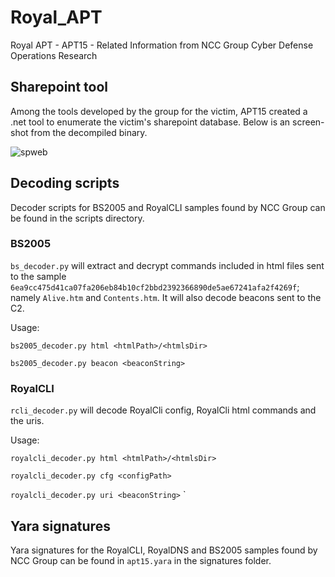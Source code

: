 # Royal_APT
Royal APT - APT15 - Related Information from NCC Group Cyber Defense Operations Research

## Sharepoint tool

Among the tools developed by the group for the victim, APT15 created a .net tool to enumerate the victim's sharepoint database. Below is an screen-shot from the decompiled binary.

![spweb](Royal_APT/images/spwebmember.png)

## Decoding scripts
Decoder scripts for BS2005 and RoyalCLI samples found by NCC Group can be found in the scripts directory. 

### BS2005
  `bs_decoder.py` will extract and decrypt commands included in html files sent to the sample `6ea9cc475d41ca07fa206eb84b10cf2bbd2392366890de5ae67241afa2f4269f`; namely `Alive.htm` and `Contents.htm`. It will also decode beacons sent to the C2.

Usage:

`bs2005_decoder.py html <htmlPath>/<htmlsDir>`

`bs2005_decoder.py beacon <beaconString>`

### RoyalCLI
`rcli_decoder.py` will decode RoyalCli config, RoyalCli html commands and the uris. 


Usage:

`royalcli_decoder.py html <htmlPath>/<htmlsDir>`

`royalcli_decoder.py cfg <configPath>`

`royalcli_decoder.py uri <beaconString>`
`

## Yara signatures
Yara signatures for the RoyalCLI, RoyalDNS and BS2005 samples found by NCC Group can be found in `apt15.yara` in the signatures folder.
